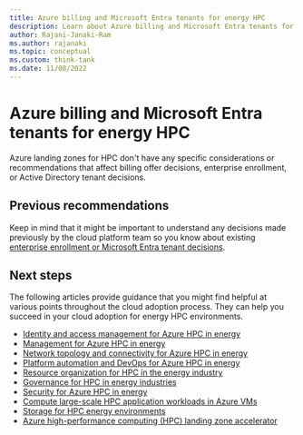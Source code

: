 ```yaml
---
title: Azure billing and Microsoft Entra tenants for energy HPC
description: Learn about Azure billing and Microsoft Entra tenants for energy HPC.
author: Rajani-Janaki-Ram
ms.author: rajanaki
ms.topic: conceptual
ms.custom: think-tank
ms.date: 11/08/2022
---
```


# Azure billing and Microsoft Entra tenants for energy HPC

Azure landing zones for HPC don't have any specific considerations or recommendations that affect billing offer decisions, enterprise enrollment, or Active Directory tenant decisions.

## Previous recommendations

Keep in mind that it might be important to understand any decisions made previously by the cloud platform team so you know about existing [enterprise enrollment or Microsoft Entra tenant decisions](../../../ready/landing-zone/design-area/azure-billing-microsoft-entra-tenant.md).

## Next steps

The following articles provide guidance that you might find helpful at various points throughout the cloud adoption process. They can help you succeed in your cloud adoption for energy HPC environments.

- [Identity and access management for Azure HPC in energy](./identity-access-management.md)
- [Management for Azure HPC in energy](./management.md)
- [Network topology and connectivity for Azure HPC in energy](./network-topology-connectivity.md)
- [Platform automation and DevOps for Azure HPC in energy](./platform-automation-devops.md)
- [Resource organization for HPC in the energy industry](./resource-organization.md)
- [Governance for HPC in energy industries](./security-governance-compliance.md)
- [Security for Azure HPC in energy](./security.md)
- [Compute large-scale HPC application workloads in Azure VMs](./compute.md)
- [Storage for HPC energy environments](./storage.md)
- [Azure high-performance computing (HPC) landing zone accelerator](../azure-hpc-landing-zone-accelerator.md)
